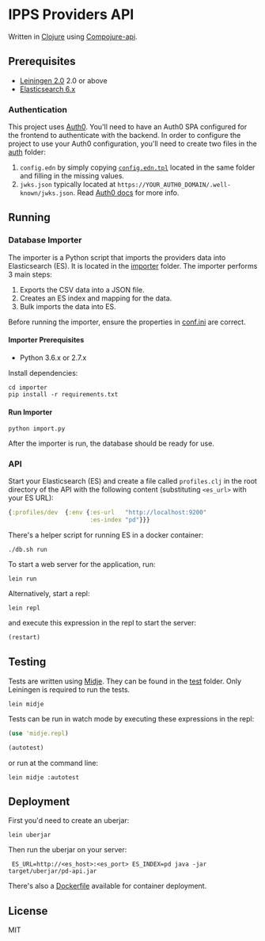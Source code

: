 # IPPS Providers API

Written in [Clojure](https://clojure.org/) using [Compojure-api](https://github.com/metosin/compojure-api).

## Prerequisites

* [Leiningen 2.0][1] 2.0 or above
* [Elasticsearch 6.x][2]

[1]: https://github.com/technomancy/leiningen
[2]: https://github.com/elastic/elasticsearch

### Authentication

This project uses [Auth0](https://auth0.com/). You'll need to have an Auth0 SPA configured for the frontend to authenticate with the backend.
In order to configure the project to use your Auth0 configuration, you'll need to create two files in the [auth](./resources/auth) folder:
1. `config.edn` by simply copying [`config.edn.tpl`](./resources/auth/config.edn.tpl) located in the same folder and filling in the missing values.
2. `jwks.json` typically located at `https://YOUR_AUTH0_DOMAIN/.well-known/jwks.json`. Read [Auth0 docs](https://auth0.com/docs/jwks) for more info.

## Running

### Database Importer

The importer is a Python script that imports the providers data into Elasticsearch (ES). It is located in the [importer](./importer) folder.
The importer performs 3 main steps:
1. Exports the CSV data into a JSON file.
2. Creates an ES index and mapping for the data.
3. Bulk imports the data into ES.

Before running the importer, ensure the properties in [conf.ini](./importer/conf.ini) are correct.

#### Importer Prerequisites

* Python 3.6.x or 2.7.x

Install dependencies:

    cd importer
    pip install -r requirements.txt

#### Run Importer

    python import.py

After the importer is run, the database should be ready for use.

### API

Start your Elasticsearch (ES) and create a file called `profiles.clj` in the root directory of the API with the following content (substituting `<es_url>` with your ES URL):
```clojure
{:profiles/dev  {:env {:es-url   "http://localhost:9200"
                       :es-index "pd"}}}
```
There's a helper script for running ES in a docker container:

    ./db.sh run

To start a web server for the application, run:

    lein run

Alternatively, start a repl:

    lein repl

and execute this expression in the repl to start the server:
```clojure
(restart)
```

## Testing

Tests are written using [Midje](https://github.com/marick/Midje). They can be found in the [test](./test) folder.
Only Leiningen is required to run the tests.

    lein midje

Tests can be run in watch mode by executing these expressions in the repl:
```clojure
(use 'midje.repl)

(autotest)
```
or run at the command line:

    lein midje :autotest

## Deployment

First you'd need to create an uberjar:

    lein uberjar

Then run the uberjar on your server:

     ES_URL=http://<es_host>:<es_port> ES_INDEX=pd java -jar target/uberjar/pd-api.jar

There's also a [Dockerfile](./Dockerfile) available for container deployment.

## License

MIT
